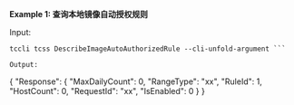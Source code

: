 **Example 1: 查询本地镜像自动授权规则**



Input: 

```
tccli tcss DescribeImageAutoAuthorizedRule --cli-unfold-argument ```

Output: 
```
{
    "Response": {
        "MaxDailyCount": 0,
        "RangeType": "xx",
        "RuleId": 1,
        "HostCount": 0,
        "RequestId": "xx",
        "IsEnabled": 0
    }
}
```

